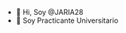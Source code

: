 - 👋 Hi, Soy @JARIA28
- 👀 Soy Practicante Universitario
<!---
JARIA28/JARIA28 is a ✨ special ✨ repository because its `README.md` (this file) appears on your GitHub profile.
You can click the Preview link to take a look at your changes.
--->
